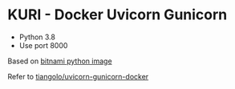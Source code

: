 # KURI - Docker Uvicorn Gunicorn

* Python 3.8
* Use port 8000

Based on [bitnami python image](https://github.com/bitnami/bitnami-docker-python)

Refer to [tiangolo/uvicorn-gunicorn-docker](https://github.com/tiangolo/uvicorn-gunicorn-docker)
